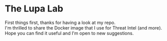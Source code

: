 <h1> The Lupa Lab</h1>
<p>First things first, thanks for having a look at my repo. <br>
I'm thrilled to share the Docker image that I use for Threat Intel (and more). Hope you can find it useful and I'm open to new suggestions.</p>
